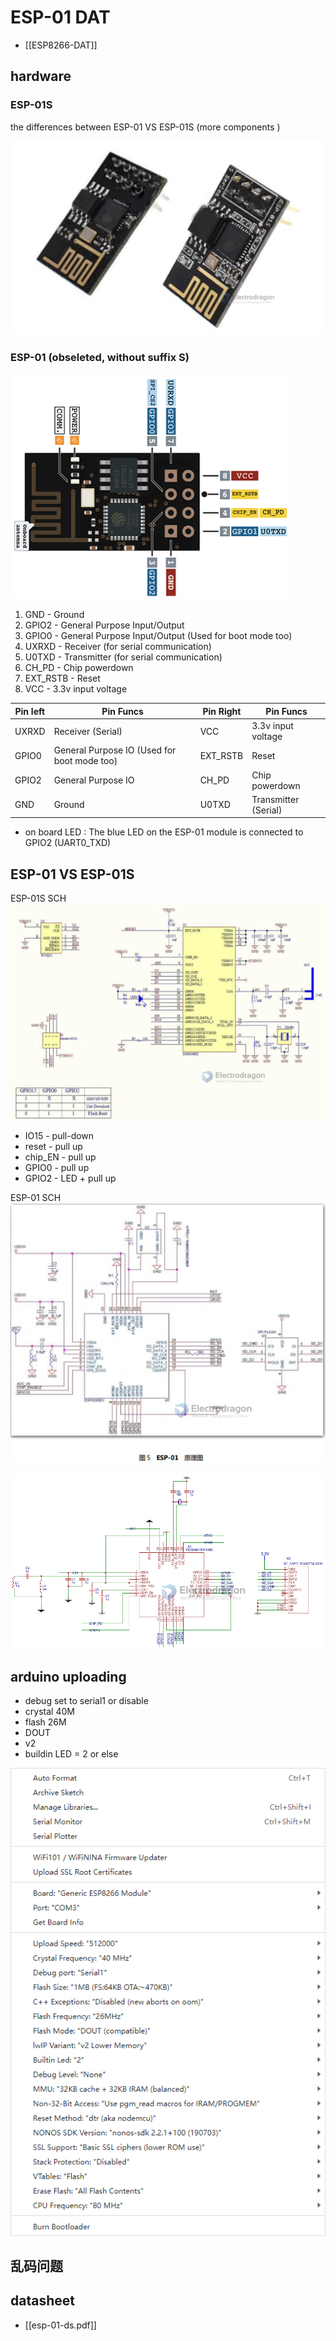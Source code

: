 
# ESP-01 DAT

- [[ESP8266-DAT]]

## hardware 



### ESP-01S

the differences between ESP-01 VS ESP-01S (more components )

![](2023-11-28-16-10-10.png)


### ESP-01 (obseleted, without suffix S)

![](35-01-18-22-03-2023.png)

1. GND - Ground
2. GPIO2 - General Purpose Input/Output
3. GPIO0 - General Purpose Input/Output (Used for boot mode too)
4. UXRXD - Receiver (for serial communication)
5. U0TXD - Transmitter (for serial communication)
6. CH_PD - Chip powerdown
7. EXT_RSTB - Reset
8. VCC - 3.3v input voltage

| Pin left | Pin Funcs                                   | Pin Right | Pin Funcs            |
| -------- | ------------------------------------------- | --------- | -------------------- |
| UXRXD    | Receiver (Serial)                           | VCC       | 3.3v input voltage   |
| GPIO0    | General Purpose IO (Used for boot mode too) | EXT_RSTB  | Reset                |
| GPIO2    | General Purpose IO                          | CH_PD     | Chip powerdown       |
| GND      | Ground                                      | U0TXD     | Transmitter (Serial) |

- on board LED : The blue LED on the ESP-01 module is connected to GPIO2 (UART0_TXD)


## ESP-01 VS ESP-01S

ESP-01S SCH
![](2023-11-28-16-13-36.png)

- IO15 - pull-down 
- reset - pull up
- chip_EN - pull up
- GPIO0 - pull up
- GPIO2 - LED + pull up



ESP-01 SCH
![](2023-11-28-16-11-32.png)

![](2023-11-28-17-19-50.png)

## arduino uploading 
- debug set to serial1 or disable 
- crystal 40M 
- flash 26M 
- DOUT
- v2 
- buildin LED = 2 or else

![](02-34-20-22-03-2023.png)


## 乱码问题


## datasheet 

- [[esp-01-ds.pdf]]




